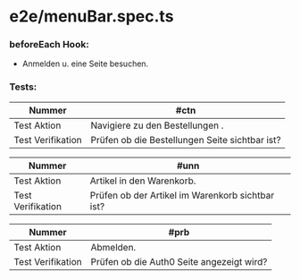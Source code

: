 # e2e/menuBar.spec.ts

### beforeEach Hook:
- Anmelden u. eine Seite besuchen.

### Tests:

| Nummer            | #ctn                                           |
|-------------------|------------------------------------------------|
| Test Aktion       | Navigiere zu den Bestellungen .                |
| Test Verifikation | Prüfen ob die Bestellungen Seite sichtbar ist? |

| Nummer            | #unn                                             |
|-------------------|--------------------------------------------------|
| Test Aktion       | Artikel in den Warenkorb.                        |
| Test Verifikation | Prüfen ob der Artikel im Warenkorb sichtbar ist? |

| Nummer            | #prb                                       |
|-------------------|--------------------------------------------|
| Test Aktion       | Abmelden.                                  |
| Test Verifikation | Prüfen ob die Auth0 Seite angezeigt wird?  |